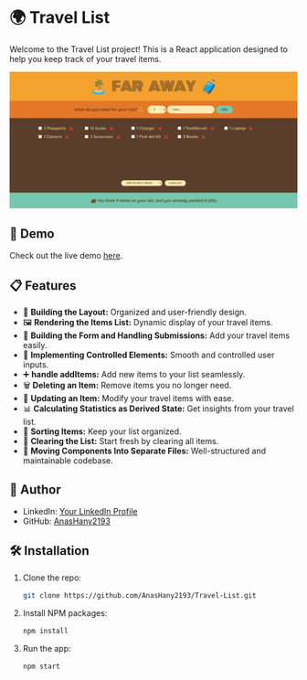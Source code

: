 # 🌍 Travel List

Welcome to the Travel List project! This is a React application designed to help you keep track of your travel items.

![App Screenshot](src/screenshots/Far-Away.png)

## 🚀 Demo

Check out the live demo [here](https://travel-list-2193.netlify.app/).

## 📋 Features

- 📐 **Building the Layout:** Organized and user-friendly design.
- 🖼️ **Rendering the Items List:** Dynamic display of your travel items.
- 📝 **Building the Form and Handling Submissions:** Add your travel items easily.
- 🔧 **Implementing Controlled Elements:** Smooth and controlled user inputs.
- ➕ **handle addItems:** Add new items to your list seamlessly.
- 🗑️ **Deleting an Item:** Remove items you no longer need.
- 🔄 **Updating an Item:** Modify your travel items with ease.
- 📊 **Calculating Statistics as Derived State:** Get insights from your travel list.
- 🔢 **Sorting Items:** Keep your list organized.
- 🧹 **Clearing the List:** Start fresh by clearing all items.
- 📁 **Moving Components Into Separate Files:** Well-structured and maintainable codebase.

## 👤 Author

- LinkedIn: [Your LinkedIn Profile](https://www.linkedin.com/in/yourprofile/)
- GitHub: [AnasHany2193](https://github.com/AnasHany2193)

## 🛠️ Installation

1. Clone the repo:
   ```sh
   git clone https://github.com/AnasHany2193/Travel-List.git
   ```
2. Install NPM packages:
   ```sh
   npm install
   ```
3. Run the app:
   ```sh
   npm start
   ```
